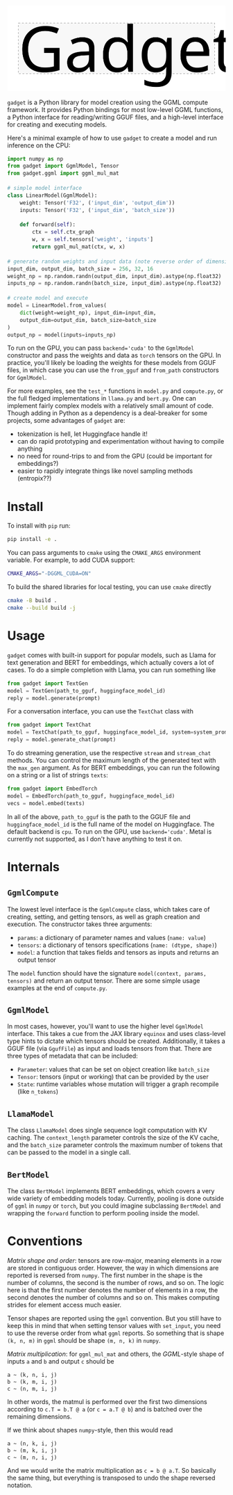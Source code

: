 <p align="center">
<img src="demo/logo.svg" alt="gadget logo"/>
</p>

`gadget` is a Python library for model creation using the GGML compute framework. It provides Python bindings for most low-level GGML functions, a Python interface for reading/writing GGUF files, and a high-level interface for creating and executing models.

Here's a minimal example of how to use `gadget` to create a model and run inference on the CPU:

```python
import numpy as np
from gadget import GgmlModel, Tensor
from gadget.ggml import ggml_mul_mat

# simple model interface
class LinearModel(GgmlModel):
    weight: Tensor('F32', ('input_dim', 'output_dim'))
    inputs: Tensor('F32', ('input_dim', 'batch_size'))

    def forward(self):
        ctx = self.ctx_graph
        w, x = self.tensors['weight', 'inputs']
        return ggml_mul_mat(ctx, w, x)

# generate random weights and input data (note reverse order of dimensions)
input_dim, output_dim, batch_size = 256, 32, 16
weight_np = np.random.randn(output_dim, input_dim).astype(np.float32)
inputs_np = np.random.randn(batch_size, input_dim).astype(np.float32)

# create model and execute
model = LinearModel.from_values(
    dict(weight=weight_np), input_dim=input_dim,
    output_dim=output_dim, batch_size=batch_size
)
output_np = model(inputs=inputs_np)
```

To run on the GPU, you can pass `backend='cuda'` to the `GgmlModel` constructor and pass the weights and data as `torch` tensors on the GPU. In practice, you'll likely be loading the weights for these models from GGUF files, in which case you can use the `from_gguf` and `from_path` constructors for `GgmlModel`.

For more examples, see the `test_*` functions in `model.py` and `compute.py`, or the full fledged implementations in `llama.py` and `bert.py`. One can implement fairly complex models with a relatively small amount of code. Though adding in Python as a dependency is a deal-breaker for some projects, some advantages of `gadget` are:
- tokenization is hell, let Huggingface handle it!
- can do rapid prototyping and experimentation without having to compile anything
- no need for round-trips to and from the GPU (could be important for embeddings?)
- easier to rapidly integrate things like novel sampling methods (entropix??)

# Install

To install with `pip` run:

```bash
pip install -e .
```

You can pass arguments to `cmake` using the `CMAKE_ARGS` environment variable. For example, to add CUDA support:

```bash
CMAKE_ARGS="-DGGML_CUDA=ON"
```

To build the shared libraries for local testing, you can use `cmake` directly
```bash
cmake -B build .
cmake --build build -j
```

# Usage

`gadget` comes with built-in support for popular models, such as Llama for text generation and BERT for embeddings, which actually covers a lot of cases. To do a simple completion with Llama, you can run something like

```python
from gadget import TextGen
model = TextGen(path_to_gguf, huggingface_model_id)
reply = model.generate(prompt)
```

For a conversation interface, you can use the `TextChat` class with

```python
from gadget import TextChat
model = TextChat(path_to_gguf, huggingface_model_id, system=system_prompt)
reply = model.generate_chat(prompt)
```

To do streaming generation, use the respective `stream` and `stream_chat` methods. You can control the maximum length of the generated text with the `max_gen` argument. As for BERT embeddings, you can run the following on a string or a list of strings `texts`:

```python
from gadget import EmbedTorch
model = EmbedTorch(path_to_gguf, huggingface_model_id)
vecs = model.embed(texts)
```

In all of the above, `path_to_gguf` is the path to the GGUF file and `huggingface_model_id` is the full name of the model on Huggingface. The default backend is `cpu`. To run on the GPU, use `backend='cuda'`. Metal is currently not supported, as I don't have anything to test it on.

# Internals

## `GgmlCompute`

The lowest level interface is the `GgmlCompute` class, which takes care of creating, setting, and getting tensors, as well as graph creation and execution. The constructor takes three arguments:
- `params`: a dictionary of parameter names and values (`name: value`)
- `tensors`: a dictionary of tensors specifications (`name: (dtype, shape)`)
- `model`: a function that takes fields and tensors as inputs and returns an output tensor

The `model` function should have the signature `model(context, params, tensors)` and return an output tensor. There are some simple usage examples at the end of `compute.py`.

## `GgmlModel`

In most cases, however, you'll want to use the higher level `GgmlModel` interface. This takes a cue from the JAX library `equinox` and uses class-level type hints to dictate which tensors should be created. Additionally, it takes a GGUF file (via `GgufFile`) as input and loads tensors from that. There are three types of metadata that can be included:
- `Parameter`: values that can be set on object creation like `batch_size`
- `Tensor`: tensors (input or working) that can be provided by the user
- `State`: runtime variables whose mutation will trigger a graph recompile (like `n_tokens`)

## `LlamaModel`

The class `LlamaModel` does single sequence logit computation with KV caching. The `context_length` parameter controls the size of the KV cache, and the `batch_size` parameter controls the maximum number of tokens that can be passed to the model in a single call.

## `BertModel`

The class `BertModel` implements BERT embeddings, which covers a very wide variety of embedding models today. Currently, pooling is done outside of `ggml` in `numpy` or `torch`, but you could imagine subclassing `BertModel` and wrapping the `forward` function to perform pooling inside the model.

# Conventions

*Matrix shape and order*: tensors are row-major, meaning elements in a row are stored in contiguous order. However, the way in which dimensions are reported is reversed from `numpy`. The first number in the shape is the number of columns, the second is the number of rows, and so on. The logic here is that the first number denotes the number of elements in a row, the second denotes the number of columns and so on. This makes computing strides for element access much easier.

Tensor shapes are reported using the `ggml` convention. But you still have to keep this in mind that when setting tensor values with `set_input`, you need to use the reverse order from what `ggml` reports. So something that is shape `(k, n, m)` in `ggml` should be shape `(m, n, k)` in `numpy`.

*Matrix multiplication*: for `ggml_mul_mat` and others, the *GGML*-style shape of inputs `a` and `b` and output `c` should be
```
a ~ (k, n, i, j)
b ~ (k, m, i, j)
c ~ (n, m, i, j)
```
In other words, the matmul is performed over the first two dimensions according to `c.T = b.T @ a` (or `c = a.T @ b`) and is batched over the remaining dimensions.

If we think about shapes `numpy`-style, then this would read
```
a ~ (n, k, i, j)
b ~ (m, k, i, j)
c ~ (m, n, i, j)
```
And we would write the matrix multiplication as `c = b @ a.T`. So basically the same thing, but everything is transposed to undo the shape reversed notation.
